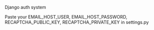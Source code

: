 Django auth system

Paste your EMAIL_HOST_USER, EMAIL_HOST_PASSWORD, RECAPTCHA_PUBLIC_KEY, RECAPTCHA_PRIVATE_KEY in settings.py